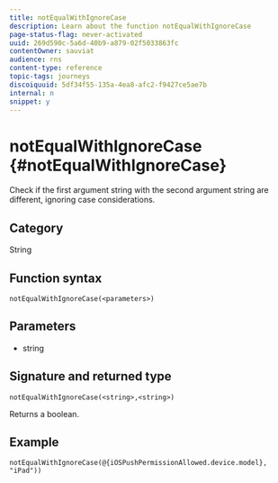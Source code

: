 ```yaml
---
title: notEqualWithIgnoreCase
description: Learn about the function notEqualWithIgnoreCase
page-status-flag: never-activated
uuid: 269d590c-5a6d-40b9-a879-02f5033863fc
contentOwner: sauviat
audience: rns
content-type: reference
topic-tags: journeys
discoiquuid: 5df34f55-135a-4ea8-afc2-f9427ce5ae7b
internal: n
snippet: y
---
```


# notEqualWithIgnoreCase {#notEqualWithIgnoreCase}

Check if the first argument string with the second argument string are different, ignoring case considerations.

## Category

String

## Function syntax

`notEqualWithIgnoreCase(<parameters>)`

## Parameters

* string

## Signature and returned type

`notEqualWithIgnoreCase(<string>,<string>)`

Returns a boolean.

## Example

`notEqualWithIgnoreCase(@{iOSPushPermissionAllowed.device.model}, "iPad"))`
